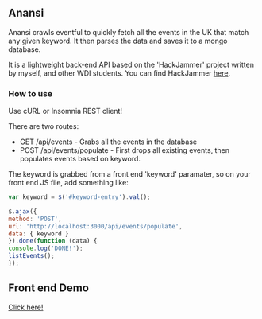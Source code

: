 ## Anansi

Anansi crawls eventful to quickly fetch all the events in the UK that match
any given keyword. It then parses the data and saves it to a mongo database.

It is a lightweight back-end API based on the 'HackJammer' project written by
myself, and other WDI students. You can find HackJammer [here].

[here]: https://github.com/webdev11/wdi-project-3

### How to use

Use cURL or Insomnia REST client!

There are two routes:
* GET /api/events - Grabs all the events in the database
* POST /api/events/populate - First drops all existing events, then populates events
based on keyword.

The keyword is grabbed from a front end 'keyword' paramater, so on your front end JS file, add something like:

```javascript
var keyword = $('#keyword-entry').val();

$.ajax({
method: 'POST',
url: 'http://localhost:3000/api/events/populate',
data: { keyword }
}).done(function (data) {
console.log('DONE!');
listEvents();
});
```

## Front end Demo

[Click here!]

[Click here!]: https://github.com/phobos101/anansi-demo